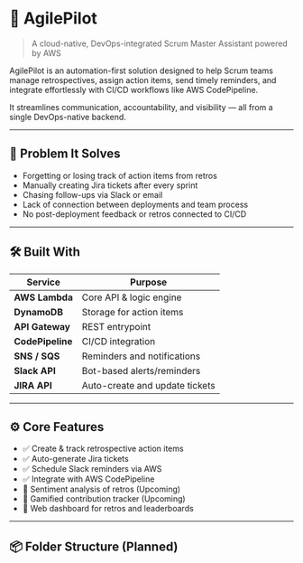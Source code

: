 # 🚀 AgilePilot

> A cloud-native, DevOps-integrated Scrum Master Assistant powered by AWS

AgilePilot is an automation-first solution designed to help Scrum teams manage retrospectives, assign action items, send timely reminders, and integrate effortlessly with CI/CD workflows like AWS CodePipeline.

It streamlines communication, accountability, and visibility — all from a single DevOps-native backend.

---

## 🎯 Problem It Solves

- Forgetting or losing track of action items from retros
- Manually creating Jira tickets after every sprint
- Chasing follow-ups via Slack or email
- Lack of connection between deployments and team process
- No post-deployment feedback or retros connected to CI/CD

---

## 🛠️ Built With

| Service          | Purpose                        |
|------------------|--------------------------------|
| **AWS Lambda**   | Core API & logic engine        |
| **DynamoDB**     | Storage for action items       |
| **API Gateway**  | REST entrypoint                |
| **CodePipeline** | CI/CD integration              |
| **SNS / SQS**    | Reminders and notifications    |
| **Slack API**    | Bot-based alerts/reminders     |
| **JIRA API**     | Auto-create and update tickets |

---

## ⚙️ Core Features

- ✅ Create & track retrospective action items
- ✅ Auto-generate Jira tickets
- ✅ Schedule Slack reminders via AWS
- ✅ Integrate with AWS CodePipeline
- 🚧 Sentiment analysis of retros (Upcoming)
- 🚧 Gamified contribution tracker (Upcoming)
- 🚧 Web dashboard for retros and leaderboards

---

## 📦 Folder Structure (Planned)

